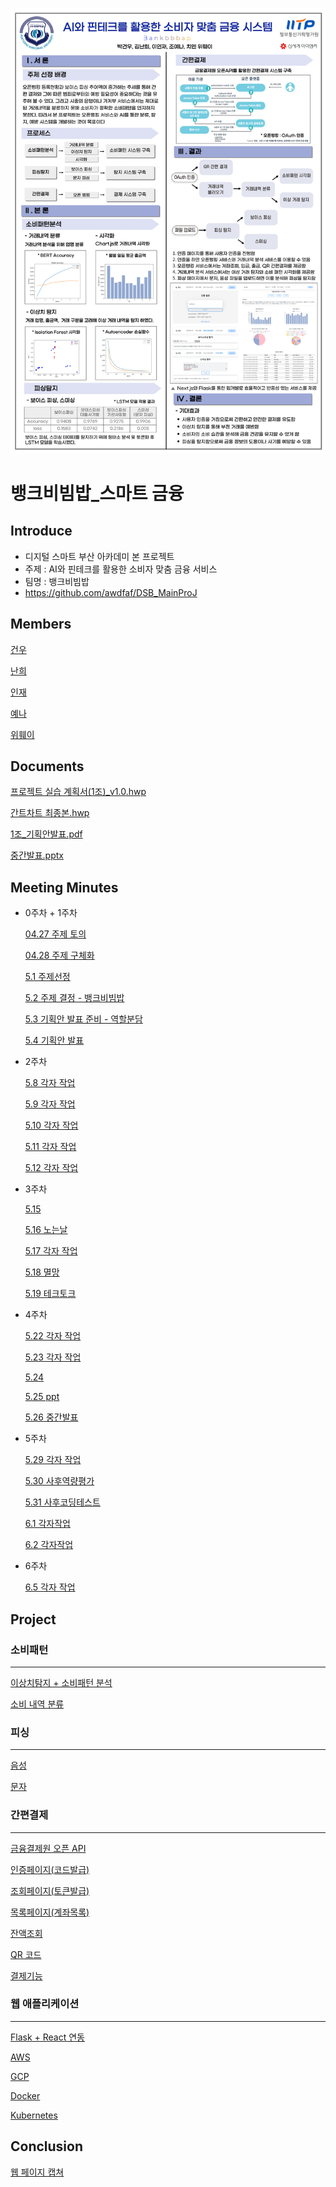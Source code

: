 ![Untitled](./images/Untitled.jpg)

# 뱅크비빔밥_스마트 금융

## Introduce

- 디지털 스마트 부산 아카데미 본 프로젝트
- 주제 : AI와 핀테크를 활용한 소비자 맞춤 금융 서비스
- 팀명 : 뱅크비빔밥
- https://github.com/awdfaf/DSB_MainProJ

## Members

[건우](https://www.notion.so/8c418cb4f6e940f4b62cb5265f507ca8?pvs=21)

[난희](https://www.notion.so/8018679c3eba45cd918ca5df69f6146b?pvs=21)

[인재](https://www.notion.so/00ec248f49404c65858a13de56a43dd7?pvs=21)

[예나](https://www.notion.so/241c8d29748a4f1da624fcde73f3ac37?pvs=21)

[위훼이](https://www.notion.so/b25a8938844d46038685201c62d68c19?pvs=21)

## Documents

[프로젝트 실습 계획서(1조)_v1.0.hwp](%E1%84%87%E1%85%A2%E1%86%BC%E1%84%8F%E1%85%B3%E1%84%87%E1%85%B5%E1%84%87%E1%85%B5%E1%86%B7%E1%84%87%E1%85%A1%E1%86%B8_%E1%84%89%E1%85%B3%E1%84%86%E1%85%A1%E1%84%90%E1%85%B3%20%E1%84%80%E1%85%B3%E1%86%B7%E1%84%8B%E1%85%B2%E1%86%BC%207c05f058962d4b88a543d46bdc8b601e/%25ED%2594%2584%25EB%25A1%259C%25EC%25A0%259D%25ED%258A%25B8_%25EC%258B%25A4%25EC%258A%25B5_%25EA%25B3%2584%25ED%259A%258D%25EC%2584%259C(1%25EC%25A1%25B0)_v1.0.hwp)

[간트차트 최종본.hwp](%E1%84%87%E1%85%A2%E1%86%BC%E1%84%8F%E1%85%B3%E1%84%87%E1%85%B5%E1%84%87%E1%85%B5%E1%86%B7%E1%84%87%E1%85%A1%E1%86%B8_%E1%84%89%E1%85%B3%E1%84%86%E1%85%A1%E1%84%90%E1%85%B3%20%E1%84%80%E1%85%B3%E1%86%B7%E1%84%8B%E1%85%B2%E1%86%BC%207c05f058962d4b88a543d46bdc8b601e/%25EA%25B0%2584%25ED%258A%25B8%25EC%25B0%25A8%25ED%258A%25B8_%25EC%25B5%259C%25EC%25A2%2585%25EB%25B3%25B8.hwp)

[1조_기획안발표.pdf](%E1%84%87%E1%85%A2%E1%86%BC%E1%84%8F%E1%85%B3%E1%84%87%E1%85%B5%E1%84%87%E1%85%B5%E1%86%B7%E1%84%87%E1%85%A1%E1%86%B8_%E1%84%89%E1%85%B3%E1%84%86%E1%85%A1%E1%84%90%E1%85%B3%20%E1%84%80%E1%85%B3%E1%86%B7%E1%84%8B%E1%85%B2%E1%86%BC%207c05f058962d4b88a543d46bdc8b601e/1%25EC%25A1%25B0_%25EA%25B8%25B0%25ED%259A%258D%25EC%2595%2588%25EB%25B0%259C%25ED%2591%259C.pdf)

[중간발표.pptx](%E1%84%87%E1%85%A2%E1%86%BC%E1%84%8F%E1%85%B3%E1%84%87%E1%85%B5%E1%84%87%E1%85%B5%E1%86%B7%E1%84%87%E1%85%A1%E1%86%B8_%E1%84%89%E1%85%B3%E1%84%86%E1%85%A1%E1%84%90%E1%85%B3%20%E1%84%80%E1%85%B3%E1%86%B7%E1%84%8B%E1%85%B2%E1%86%BC%207c05f058962d4b88a543d46bdc8b601e/%25EC%25A4%2591%25EA%25B0%2584%25EB%25B0%259C%25ED%2591%259C.pptx)

## Meeting Minutes

- 0주차 + 1주차
    
    [04.27 주제 토의 ](https://www.notion.so/04-27-248b95a029604e5985e1f08e18cb828d?pvs=21)
    
    [04.28 주제 구체화 ](https://www.notion.so/04-28-61a787819d674645bcdce1b82772b7f2?pvs=21)
    
    [5.1 주제선정 ](https://www.notion.so/5-1-5320267a76c04ea0b6ee26c4b51319d8?pvs=21)
    
    [5.2 주제 결정 - 뱅크비빔밥 ](https://www.notion.so/5-2-79f571d4823d4bd4bca2f105c75fe3bc?pvs=21)
    
    [5.3 기획안 발표 준비 - 역할분담 ](https://www.notion.so/5-3-181e35e16d4540b2b2d98f8551039c17?pvs=21)
    
    [5.4 기획안 발표 ](https://www.notion.so/5-4-22d362a88d884bccb3abbafba243ecfb?pvs=21)
    
- 2주차
    
    [5.8 각자 작업](https://www.notion.so/5-8-171c9f5b36c14bc5a6e960864149681c?pvs=21)
    
    [5.9 각자 작업](https://www.notion.so/5-9-0cfc64765d6443a2a9803493717bf8bc?pvs=21)
    
    [5.10 각자 작업](https://www.notion.so/5-10-e11e95a4d2bf46e18ea9ac86337a6893?pvs=21)
    
    [5.11 각자 작업](https://www.notion.so/5-11-c21c695cc9cf4a4ebd93cc788a67c293?pvs=21)
    
    [5.12 각자 작업](https://www.notion.so/5-12-e9fe267284fc40d6ae99a709b10c6a43?pvs=21)
    
- 3주차
    
    [5.15](https://www.notion.so/5-15-188ded0e9fdf44bd9f975229a3f1aaf8?pvs=21)
    
    [5.16 노는날](https://www.notion.so/5-16-b0bad508848747b18d1d00cc9867672f?pvs=21)
    
    [5.17 각자 작업](https://www.notion.so/5-17-cc1009e6f2c649aba483f6b190da40ee?pvs=21)
    
    [5.18 멸망](https://www.notion.so/5-18-925cdaaf555c4516bb02c9460c5eaf56?pvs=21)
    
    [5.19 테크토크](https://www.notion.so/5-19-cbf3eb2d05ca4ff3b7ba2208ac86f444?pvs=21)
    
- 4주차
    
    [5.22 각자 작업](https://www.notion.so/5-22-cc856038a74948038af11479a6b58354?pvs=21)
    
    [5.23 각자 작업](https://www.notion.so/5-23-5daa94b752b64c9b93b547df56f19737?pvs=21)
    
    [5.24](https://www.notion.so/5-24-e6acc59724754b9385297fc8cb435f93?pvs=21)
    
    [5.25 ppt](https://www.notion.so/5-25-ppt-4842f150268549c7bbbb1745aed1298e?pvs=21)
    
    [5.26 중간발표](https://www.notion.so/5-26-d792d26660d34652a3915470147981a7?pvs=21)
    
- 5주차
    
    [5.29 각자 작업](https://www.notion.so/5-29-e425539f1df449d5a6d2e58f7989140c?pvs=21)
    
    [5.30 사후역량평가](https://www.notion.so/5-30-ba6592aa71ce4d02bb1ca912f2c0eb21?pvs=21)
    
    [5.31 사후코딩테스트](https://www.notion.so/5-31-793c5e3d17854af79d4ced990972fa0d?pvs=21)
    
    [6.1 각자작업](https://www.notion.so/6-1-f53ce8e9f752449a9afb4018f4deb8cb?pvs=21)
    
    [6.2 각자작업](https://www.notion.so/6-2-9278b91d798244fa8e81e3ff4ed739e8?pvs=21)
    
- 6주차
    
    [6.5 각자 작업](https://www.notion.so/6-5-cdb26bfcbce84179b7dd262e69cc194c?pvs=21)
    

## Project

### 소비패턴

---

[이상치탐지 + 소비패턴 분석](https://www.notion.so/a2e6723a4ae043829ecac773d0b1bb89?pvs=21)

[소비 내역 분류](https://www.notion.so/71ac336fef3147899dcb0c67332d1413?pvs=21)

### 피싱

---

[음성](https://www.notion.so/2e15afe02ce5480abf67400f10112492?pvs=21)

[문자](https://www.notion.so/a8d367f3dec84062b41b78e3e0ab19df?pvs=21)

### 간편결제

---

[금융결제원 오픈 API](https://www.notion.so/API-2defeb11e77d449eb3872f4eb3e48766?pvs=21)

[인증페이지(코드발급)](https://www.notion.so/cfa6a57971d9458eb097e2bdbaf9ff6c?pvs=21)

[조회페이지(토큰발급)](https://www.notion.so/cb31f56bf181489287d5e6a10a8b4706?pvs=21)

[목록페이지(계좌목록)](https://www.notion.so/0ae8cb75f25f4124a1eb7e4703a85c51?pvs=21)

[잔액조회](https://www.notion.so/de441978f72d4b2f9cf6cd49d73e97a2?pvs=21)

[QR 코드](https://www.notion.so/QR-ddd4099469eb4abd82eb6e7913b7470c?pvs=21)

[결제기능](https://www.notion.so/a1442ae9ca594a25ab537a6deaa9c7e6?pvs=21)

### 웹 애플리케이션

---

[Flask + React 연동](https://www.notion.so/Flask-React-bb434d2a1a7f42d3bbdc4313b65e6e3c?pvs=21)

[AWS](https://www.notion.so/AWS-20581b3ff45244e3bb3df0b324a09061?pvs=21)

[GCP](https://www.notion.so/GCP-fd2cd504b2884279a786747a90b8cdf4?pvs=21)

[Docker](https://www.notion.so/Docker-3b24f77d29704cc69b88e9aa349c9ce4?pvs=21)

[Kubernetes](https://www.notion.so/Kubernetes-b854b686bc0b48f7806da7459fbc5d9f?pvs=21)

## Conclusion

[웹 페이지 캡쳐](https://www.notion.so/908d5a09fac44da2b34b8d40ed6a4d03?pvs=21)

